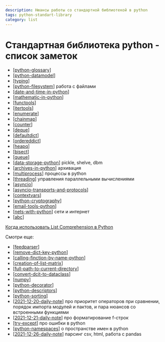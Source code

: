 ```yaml
---
description: Нюансы работы со стандартной библиотекой в python
tags: python-standart-library
category: list
---
```

# Стандартная библиотека python - список заметок

- [[python-glossary]]
- [[python-datamodel]]
- [[typing]]
- [[python-filesystem]] работа с файлами
- [[date-and-time-in-python]]
- [[mathematic-in-python]]
- [[functools]]
- [[itertools]]
- [[enumerate]]
- [[chainmap]]
- [[counter]]
- [[deque]]
- [[defaultdict]]
- [[ordereddict]]
- [[heapq]]
- [[bisect]]
- [[queue]]
- [[data-storage-python]] pickle, shelve, dbm
- [[archives-in-python]] архивация
- [[multiprocess]] процессы в python
- [[threading]] управления параллельными вычислениями
- [[asyncio]]
- [[asyncio-transports-and-protocols]]
- [[contextvars]]
- [[python-cryptography]]
- [[email-tools-python]]
- [[nets-with-python]] сети и интернет
- [[abc]]

[Когда использовать List Comprehension в Python](https://webdevblog.ru/kogda-ispolzovat-list-comprehension-v-python/)

Смотри еще:

- [[feedparser]]
- [[remove-dict-key-python]]
- [[calling-finction-by-name-python]]
- [[creation-of-list-matrix]]
- [[full-path-to-current-directory]]
- [[convert-dcit-to-dataclass]]
- [[numpy]]
- [[python-decorator]]
- [[python-descriptors]]
- [[python-sorting]]
- [[2021-12-20-daily-note]] про приоритет операторов при сравнении, порядок импорта модулей и пактов, и пара нюансов со встроенными функциями
- [[2021-12-21-daily-note]] про форматирование f-строк
- [[try-except]] про ошибки в python
- [[python-namespaces]] о пространстве имен в python
- [[2021-12-26-daily-note]] парсинг csv, html, работа с pandas

[//begin]: # "Autogenerated link references for markdown compatibility"
[python-glossary]: ../notes/python-glossary "Python glossary"
[python-datamodel]: python-datamodel "Python datamodel"
[typing]: ../notes/typing "Typing"
[python-filesystem]: ../notes/python-filesystem "Работа с файлами"
[date-and-time-in-python]: ../notes/date-and-time-in-python "Date and time in python"
[mathematic-in-python]: ../notes/mathematic-in-python "Mathematic in python"
[functools]: ../notes/functools "Functools"
[itertools]: ../notes/itertools "Itertools"
[enumerate]: ../notes/enumerate "Enum"
[chainmap]: ../notes/chainmap "ChainMap"
[counter]: ../notes/counter "Counter - счетчик хешируемых объектов"
[deque]: ../notes/deque "Deque - двухсторонние очереди"
[defaultdict]: ../notes/defaultdict "Defaultdict словарь с возвратом значения по умолчанию"
[ordereddict]: ../notes/ordereddict "OrderedDict упорядоченный словарь с опцией сравнения по порядку"
[heapq]: ../notes/heapq "Heapq - двоичная куча"
[bisect]: ../notes/bisect "Bisect - сортирвоанные списки"
[queue]: ../notes/queue "Queue - очереди и стеки"
[data-storage-python]: ../notes/data-storage-python "Pickle, shelve, dbm"
[archives-in-python]: ../notes/archives-in-python "Архивация в python"
[multiprocess]: ../notes/multiprocess "Управление процессами в python"
[threading]: ../notes/threading "Threading"
[asyncio]: ../notes/asyncio "Asyncio"
[asyncio-transports-and-protocols]: ../notes/asyncio-transports-and-protocols "Asyncio transports and protocols"
[contextvars]: ../notes/contextvars "Contextvars"
[python-cryptography]: ../notes/python-cryptography "Криптография в python"
[email-tools-python]: ../notes/email-tools-python "Email tools in python"
[nets-with-python]: ../notes/nets-with-python "Nets and internet with python"
[abc]: ../notes/abc "Abc"
[feedparser]: ../notes/feedparser "Feedparser - rss и atom парсинг"
[remove-dict-key-python]: ../notes/remove-dict-key-python "Как удалить ключ словаря в python"
[calling-finction-by-name-python]: ../notes/calling-finction-by-name-python "Вызов функции по ее строковому имени в python"
[creation-of-list-matrix]: ../notes/creation-of-list-matrix "Creation of list matrix"
[full-path-to-current-directory]: full-path-to-current-directory "Full path to current directory"
[convert-dcit-to-dataclass]: ../notes/convert-dcit-to-dataclass "Convert dict to dataclass or namedtuple"
[numpy]: ../notes/numpy "Numpy"
[python-decorator]: ../notes/python-decorator "Python decorator"
[python-descriptors]: ../notes/python-descriptors "Python descriptors"
[python-sorting]: ../notes/python-sorting "Python-sorting"
[2021-12-20-daily-note]: ../posts/2021-12-20-daily-note "Операторы сравнения, запуск модуля с аругментами и др.тонкости python"
[2021-12-21-daily-note]: ../posts/2021-12-21-daily-note "Formatted string literals specificators"
[try-except]: ../notes/try-except "Try-except-raise"
[python-namespaces]: ../notes/python-namespaces "Python namespaces"
[2021-12-26-daily-note]: ../posts/2021-12-26-daily-note "Немного трюков с python: работа с csv, парсинг html и другое"
[//end]: # "Autogenerated link references"